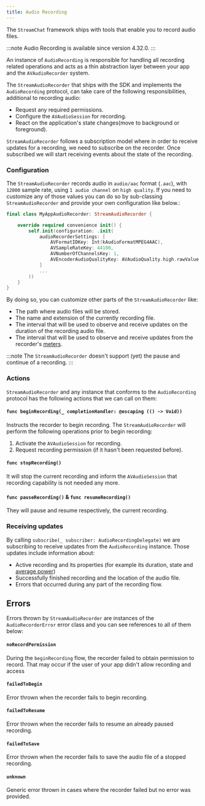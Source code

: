 ```yaml
---
title: Audio Recording
---
```


The `StreamChat` framework ships with tools that enable you to record audio files.

:::note
Audio Recording is available since version 4.32.0.
:::

An instance of `AudioRecording` is responsible for handling all recording related operations and acts as a thin abstraction layer between your app and the `AVAudioRecorder` system. 

The `StreamAudioRecorder` that ships with the SDK and implements the `AudioRecording` protocol, can take care of the following responsibilities, additional to recording audio:
- Request any required permissions.
- Configure the `AVAudioSession` for recording.
- React on the application's state changes(move to background or foreground).

`StreamAudioRecorder` follows a subscription model where in order to receive updates for a recording, we need to subscribe on the recorder. Once subscribed we will start receiving events about the state of the recording.

### Configuration
The `StreamAudioRecorder` records audio in `audio/aac` format (`.aac`), with `12000` sample rate, using `1 audio channel` on `high quality`. If you need to customize any of those values you can do so by sub-classing `StreamAudioRecorder` and provide your own configuration like below.:
```swift
final class MyAppAudioRecorder: StreamAudioRecorder {

    override required convenience init() {
        self.init(configuration: .init(
            audioRecorderSettings: [
                AVFormatIDKey: Int(kAudioFormatMPEG4AAC),
                AVSampleRateKey: 44100,
                AVNumberOfChannelsKey: 1,
                AVEncoderAudioQualityKey: AVAudioQuality.high.rawValue
            ]
            ...
        ))
    }
}
```
By doing so, you can customize other parts of the `StreamAudioRecorder` like:
- The path where audio files will be stored.
- The name and extension of the currently recording file.
- The interval that will be used to observe and receive updates on the duration of the recording audio file.
- The interval that will be used to observe and receive updates from the recorder's [meters](https://developer.apple.com/documentation/avfaudio/avaudiorecorder/1386355-meteringenabled#managing-audio-level-metering).

:::note
The `StreamAudioRecorder` doesn't support (yet) the pause and continue of a recording.
:::

### Actions
`StreamAudioRecorder` and any instance that conforms to the `AudioRecording` protocol has the following actions that we can call on them:

#### `func beginRecording(_ completionHandler: @escaping (() -> Void))`

Instructs the recorder to begin recording. The `StreamAudioRecorder` will perform the following operations prior to begin recording:
1. Activate the `AVAudioSession` for recording.
2. Request recording permission (if it hasn't been requested before).

#### `func stopRecording()`

It will stop the current recording and inform the `AVAudioSession` that recording capability is not needed any more.

#### `func pauseRecording()` & `func resumeRecording()`

They will pause and resume respectively, the current recording.

### Receiving updates
By calling `subscribe(_ subscriber: AudioRecordingDelegate)` we are subscribing to receive updates from the `AudioRecording` instance. Those updates include information about:
- Active recording and its properties (for example its duration, state and [average power](https://developer.apple.com/documentation/avfaudio/avaudiorecorder/1387176-averagepowerforchannel))
- Successfully finished recording and the location of the audio file.
- Errors that occurred during any part of the recording flow.

## Errors

Errors thrown by `StreamAudioRecorder` are instances of the `AudioRecorderError` error class and you can see references to all of them below:
#### `noRecordPermission`
During the `beginRecording` flow, the recorder failed to obtain permission to record. That may occur if the user of your app didn't allow recording and access 

#### `failedToBegin`
Error thrown when the recorder fails to begin recording.

#### `failedToResume`
Error thrown when the recorder fails to resume an already paused recording.

#### `failedToSave`
Error thrown when the recorder fails to save the audio file of a stopped recording.

#### `unknown`
Generic error thrown in cases where the recorder failed but no error was provided.